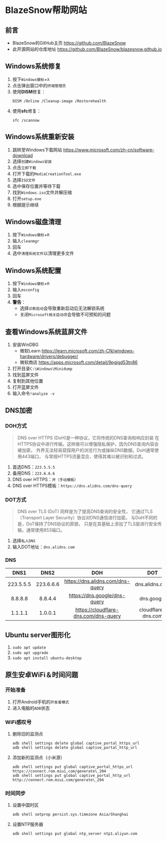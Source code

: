 # BlazeSnow帮助网站

## 前言

- BlazeSnow的GitHub主页 <https://github.com/BlazeSnow>
- 此开源网站的仓库地址 <https://github.com/BlazeSnow/blazesnow.github.io>

## Windows系统修复

1. 按下```Windows徽标```+```X```
2. 点击弹出窗口中的```终端管理员```
3. 使用**DISM**修复：
    ```
    DISM /Online /Cleanup-image /Restorehealth
    ```
4. 使用**sfc**修复：
    ```
    sfc /scannow
    ```

## Windows系统重新安装

1. 跳转至Windows下载网站 <https://www.microsoft.com/zh-cn/software-download>
2. 选择```创建Windows安装```
3. 点击```立即下载```
4. 打开下载的```MediaCreationTool.exe```
5. 选择```ISO文件```
6. 选中保存位置并等待下载
7. 找到```Windows.iso```文件并解压缩
8. 打开```setup.exe```
9. 根据提示继续

## Windows磁盘清理

1. 按下```Windows徽标```+```R```
2. 输入```cleanmgr```
3. 回车
4. 选中```清理系统文件```以清理更多文件

## Windows系统配置

1. 按下```Windows徽标```+```R```
2. 输入```msconfig```
3. 回车
4. **警告**：
    - 选择```诊断启动```会导致重新启动后无法解锁系统
    - 关闭```Microsoft相关启动项```会导致不可预知的问题

## 查看Windows系统蓝屏文件

1. 安装WinDBG
    - 微软Learn <https://learn.microsoft.com/zh-CN/windows-hardware/drivers/debugger/>
    - 微软商店 <https://apps.microsoft.com/detail/9pgjgd53tn86>
2. 打开目录```C:\Windows\Minidump```
3. 找到蓝屏文件
4. 复制到其他位置
5. 打开蓝屏文件
6. 输入命令```!analyze -v```

## DNS加密

### DOH方式

> DNS over HTTPS (DoH)是一种协议，它将传统的DNS查询和响应封装
> 在HTTPS协议中进行传输。这样做可以增强隐私保护，因为DNS查询内容会被加密，
> 外界无法轻易窥探用户的浏览行为或操纵DNS数据。DoH通常使用443端口，
> 与常规HTTPS流量混合，使得其难以被识别和过滤。

1. 首选DNS：```223.5.5.5```
2. 备用DNS：```223.6.6.6```
3. DNS over HTTPS：```开（手动模板）```
4. DNS over HTTPS模板：```https://dns.alidns.com/dns-query```

### DOT方式

> DNS over TLS (DoT) 同样是为了提高DNS查询的安全性，
> 它通过TLS（Transport Layer Security）协议对DNS通信进行加密。
> 与DoH不同的是，DoT保持了DNS协议的原貌，
> 只是在其基础上添加了TLS层进行安全传输，通常使用853端口。

1. 选择```私人DNS```
2. 输入DOT地址：```dns.alidns.com```

### DNS

|   DNS1    |   DNS2    |                 DOH                  |        DOT         |
|:---------:|:---------:|:------------------------------------:|:------------------:|
| 223.5.5.5 | 223.6.6.6 |   https://dns.alidns.com/dns-query   |   dns.alidns.com   |
|  8.8.8.8  |  8.8.4.4  |     https://dns.google/dns-query     |     dns.google     |
|  1.1.1.1  |  1.0.0.1  | https://cloudflare-dns.com/dns-query | cloudflare-dns.com |

## Ubuntu server图形化

1. ```sudo apt update```
2. ```sudo apt upgrade```
3. ```sudo apt install ubuntu-desktop```

## 原生安卓WiFi＆时间问题

### 开始准备

1. 打开Android手机的```开发者模式```
2. 进入电脑的```ADB```状态

### WiFi感叹号

1. 删除旧的监测点
   ```
   adb shell settings delete global captive_portal_https_url
   adb shell settings delete global captive_portal_http_url
   ```
2. 添加新的监测点（小米源）
   ```
   adb shell settings put global captive_portal_https_url https://connect.rom.miui.com/generate\_204
   adb shell settings put global captive_portal_http_url http://connect.rom.miui.com/generate\_204
   ```

### 时间同步

1. 设置中国时区
   ```
   adb shell setprop persist.sys.timezone Asia/Shanghai
   ```
2. 设置NTP服务器
   ```
   adb shell settings put global ntp_server ntp1.aliyun.com
   ```
